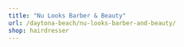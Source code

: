 ```yaml
---
title: "Nu Looks Barber & Beauty"
url: /daytona-beach/nu-looks-barber-and-beauty/
shop: hairdresser
---
```

